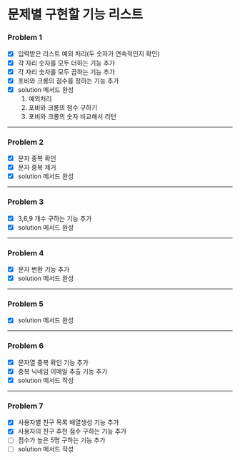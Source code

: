 # 문제별 구현할 기능 리스트

### Problem 1
- [x] 입력받은 리스트 예외 처리(두 숫자가 연속적인지 확인)
- [x] 각 자리 숫자를 모두 더하는 기능 추가
- [x] 각 자리 숫자를 모두 곱하는 기능 추가
- [x] 포비와 크롱의 점수를 정하는 기능 추가
- [x] solution 메서드 완성
  1. 예외처리 
  2. 포비와 크롱의 점수 구하기 
  3. 포비와 크롱의 숫자 비교해서 리턴

---
### Problem 2
- [x] 문자 중복 확인
- [x] 문자 중복 제거
- [x] solution 메서드 완성
---
### Problem 3
- [x] 3,6,9 개수 구하는 기능 추가
- [x] solution 메서드 완성
---
### Problem 4
- [x] 문자 변환 기능 추가
- [x] solution 메서드 완성
---
### Problem 5
- [x] solution 메서드 완성
---
### Problem 6
- [x] 문자열 중복 확인 기능 추가
- [x] 중복 닉네임 이메일 추출 기능 추가
- [x] solution 메서드 작성
---
### Problem 7
- [x] 사용자별 친구 목록 배열생성 기능 추가
- [x] 사용자의 친구 추천 점수 구하는 기능 추가
- [ ] 점수가 높은 5명 구하는 기능 추가
- [ ] solution 메서드 작성
